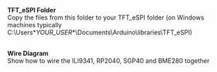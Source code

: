 **TFT_eSPI Folder** <br>
Copy the files from this folder to your TFT_eSPI folder (on Windows machines typically C:\Users\**YOUR_USER**\Documents\Arduino\libraries\TFT_eSPI)<br><br>

**Wire Diagram**<br>
Show how to wire the ILI9341, RP2040, SGP40 and BME280 together
